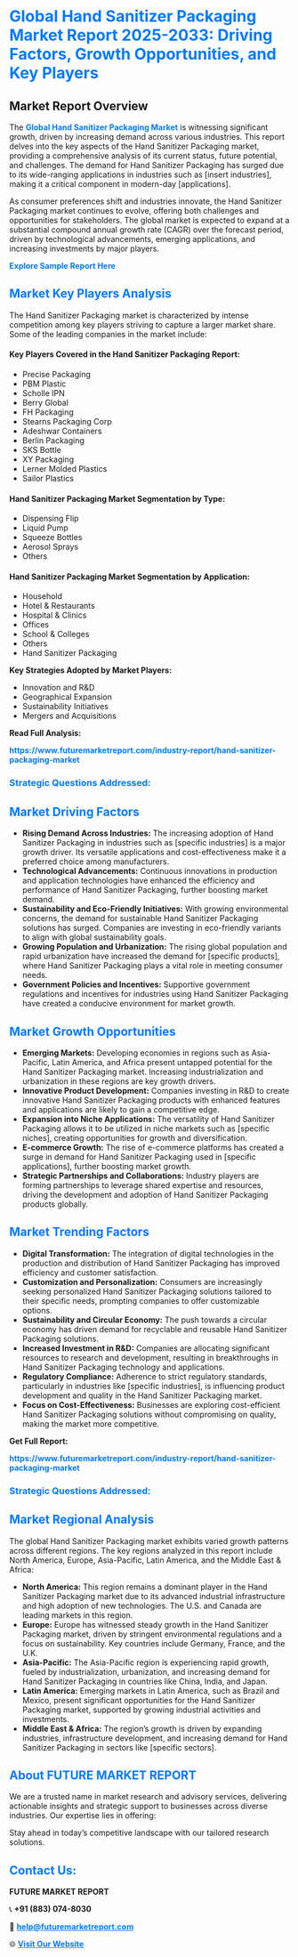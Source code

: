 <h1 style="color: #007BFF;">Global Hand Sanitizer Packaging Market Report 2025-2033: Driving Factors, Growth Opportunities, and Key Players</h1>

<section id="overview">
<h2>Market Report Overview</h2>
<p>The <a href="https://www.futuremarketreport.com/industry-report/hand-sanitizer-packaging-market" style="color: #007BFF; text-decoration: none;"><strong>Global Hand Sanitizer Packaging Market</strong></a> is witnessing significant growth, driven by increasing demand across various industries. This report delves into the key aspects of the Hand Sanitizer Packaging market, providing a comprehensive analysis of its current status, future potential, and challenges. The demand for Hand Sanitizer Packaging has surged due to its wide-ranging applications in industries such as [insert industries], making it a critical component in modern-day [applications].</p>
<p>As consumer preferences shift and industries innovate, the Hand Sanitizer Packaging market continues to evolve, offering both challenges and opportunities for stakeholders. The global market is expected to expand at a substantial compound annual growth rate (CAGR) over the forecast period, driven by technological advancements, emerging applications, and increasing investments by major players.</p>
</section>

<section id="overview">
<p><a href="https://www.futuremarketreport.com/request-sample/reportId=112410" style="color: #007BFF; text-decoration: none;"><strong>Explore Sample Report Here</strong></a></p>
</section>

<section id="key-players">
<h2 style="color: #007BFF;">Market Key Players Analysis</h2>
<p>The Hand Sanitizer Packaging market is characterized by intense competition among key players striving to capture a larger market share. Some of the leading companies in the market include:</p>
<h4>Key Players Covered in the Hand Sanitizer Packaging Report:</h4>
<ul><li>Precise Packaging</li><li>PBM Plastic</li><li>Scholle IPN</li><li>Berry Global</li><li>FH Packaging</li><li>Stearns Packaging Corp</li><li>Adeshwar Containers</li><li>Berlin Packaging</li><li>SKS Bottle</li><li>XY Packaging</li><li>Lerner Molded Plastics</li><li>Sailor Plastics</li></ul>
<h4>Hand Sanitizer Packaging Market Segmentation by Type:</h4>
<ul><li>Dispensing Flip</li><li>Liquid Pump</li><li>Squeeze Bottles</li><li>Aerosol Sprays</li><li>Others</li></ul>

<h4>Hand Sanitizer Packaging Market Segmentation by Application:</h4>
<ul><li>Household</li><li>Hotel &amp; Restaurants</li><li>Hospital &amp; Clinics</li><li>Offices</li><li>School &amp; Colleges</li><li>Others</li><li>Hand Sanitizer Packaging</li></ul>
<p><strong>Key Strategies Adopted by Market Players:</strong></p>
<ul>
<li>Innovation and R&D</li>
<li>Geographical Expansion</li>
<li>Sustainability Initiatives</li>
<li>Mergers and Acquisitions</li>
</ul>
</section>

<section>
<p><strong>Read Full Analysis: </strong></p><a href="https://www.futuremarketreport.com/industry-report/hand-sanitizer-packaging-market" style="color: #007BFF; text-decoration: none;"><strong>https://www.futuremarketreport.com/industry-report/hand-sanitizer-packaging-market</strong></a>
<h3 style="color: #007BFF;">Strategic Questions Addressed:</h3>
</section>

<section id="driving-factors">
<h2 style="color: #007BFF;">Market Driving Factors</h2>
<ul>
<li><strong>Rising Demand Across Industries:</strong> The increasing adoption of Hand Sanitizer Packaging in industries such as [specific industries] is a major growth driver. Its versatile applications and cost-effectiveness make it a preferred choice among manufacturers.</li>
<li><strong>Technological Advancements:</strong> Continuous innovations in production and application technologies have enhanced the efficiency and performance of Hand Sanitizer Packaging, further boosting market demand.</li>
<li><strong>Sustainability and Eco-Friendly Initiatives:</strong> With growing environmental concerns, the demand for sustainable Hand Sanitizer Packaging solutions has surged. Companies are investing in eco-friendly variants to align with global sustainability goals.</li>
<li><strong>Growing Population and Urbanization:</strong> The rising global population and rapid urbanization have increased the demand for [specific products], where Hand Sanitizer Packaging plays a vital role in meeting consumer needs.</li>
<li><strong>Government Policies and Incentives:</strong> Supportive government regulations and incentives for industries using Hand Sanitizer Packaging have created a conducive environment for market growth.</li>
</ul>
</section>

<section id="growth-opportunities">
<h2 style="color: #007BFF;">Market Growth Opportunities</h2>
<ul>
<li><strong>Emerging Markets:</strong> Developing economies in regions such as Asia-Pacific, Latin America, and Africa present untapped potential for the Hand Sanitizer Packaging market. Increasing industrialization and urbanization in these regions are key growth drivers.</li>
<li><strong>Innovative Product Development:</strong> Companies investing in R&D to create innovative Hand Sanitizer Packaging products with enhanced features and applications are likely to gain a competitive edge.</li>
<li><strong>Expansion into Niche Applications:</strong> The versatility of Hand Sanitizer Packaging allows it to be utilized in niche markets such as [specific niches], creating opportunities for growth and diversification.</li>
<li><strong>E-commerce Growth:</strong> The rise of e-commerce platforms has created a surge in demand for Hand Sanitizer Packaging used in [specific applications], further boosting market growth.</li>
<li><strong>Strategic Partnerships and Collaborations:</strong> Industry players are forming partnerships to leverage shared expertise and resources, driving the development and adoption of Hand Sanitizer Packaging products globally.</li>
</ul>
</section>

<section id="trending-factors">
<h2 style="color: #007BFF;">Market Trending Factors</h2>
<ul>
<li><strong>Digital Transformation:</strong> The integration of digital technologies in the production and distribution of Hand Sanitizer Packaging has improved efficiency and customer satisfaction.</li>
<li><strong>Customization and Personalization:</strong> Consumers are increasingly seeking personalized Hand Sanitizer Packaging solutions tailored to their specific needs, prompting companies to offer customizable options.</li>
<li><strong>Sustainability and Circular Economy:</strong> The push towards a circular economy has driven demand for recyclable and reusable Hand Sanitizer Packaging solutions.</li>
<li><strong>Increased Investment in R&D:</strong> Companies are allocating significant resources to research and development, resulting in breakthroughs in Hand Sanitizer Packaging technology and applications.</li>
<li><strong>Regulatory Compliance:</strong> Adherence to strict regulatory standards, particularly in industries like [specific industries], is influencing product development and quality in the Hand Sanitizer Packaging market.</li>
<li><strong>Focus on Cost-Effectiveness:</strong> Businesses are exploring cost-efficient Hand Sanitizer Packaging solutions without compromising on quality, making the market more competitive.</li>
</ul>
</section>

<section>
<p><strong>Get Full Report: </strong></p><a href="https://www.futuremarketreport.com/industry-report/hand-sanitizer-packaging-market" style="color: #007BFF; text-decoration: none;"><strong>https://www.futuremarketreport.com/industry-report/hand-sanitizer-packaging-market</strong></a>
<h3 style="color: #007BFF;">Strategic Questions Addressed:</h3>
</section>


<section id="regional-analysis">
<h2 style="color: #007BFF;">Market Regional Analysis</h2>
<p>The global Hand Sanitizer Packaging market exhibits varied growth patterns across different regions. The key regions analyzed in this report include North America, Europe, Asia-Pacific, Latin America, and the Middle East & Africa:</p>
<ul>
<li><strong>North America:</strong> This region remains a dominant player in the Hand Sanitizer Packaging market due to its advanced industrial infrastructure and high adoption of new technologies. The U.S. and Canada are leading markets in this region.</li>
<li><strong>Europe:</strong> Europe has witnessed steady growth in the Hand Sanitizer Packaging market, driven by stringent environmental regulations and a focus on sustainability. Key countries include Germany, France, and the U.K.</li>
<li><strong>Asia-Pacific:</strong> The Asia-Pacific region is experiencing rapid growth, fueled by industrialization, urbanization, and increasing demand for Hand Sanitizer Packaging in countries like China, India, and Japan.</li>
<li><strong>Latin America:</strong> Emerging markets in Latin America, such as Brazil and Mexico, present significant opportunities for the Hand Sanitizer Packaging market, supported by growing industrial activities and investments.</li>
<li><strong>Middle East & Africa:</strong> The region’s growth is driven by expanding industries, infrastructure development, and increasing demand for Hand Sanitizer Packaging in sectors like [specific sectors].</li>
</ul>
</section>

<footer>
<h2 style="color: #007BFF;">About FUTURE MARKET REPORT</h2>
<p>We are a trusted name in market research and advisory services, delivering actionable insights and strategic support to businesses across diverse industries. Our expertise lies in offering:</p>

<p>Stay ahead in today’s competitive landscape with our tailored research solutions.</p>

<h2 style="color: #007BFF;">Contact Us:</h2>
<p><strong>FUTURE MARKET REPORT</strong></p>
<p>📞 <strong>+91 (883) 074-8030</strong></p>
<p>📧 <strong><a href="mailto:help@futuremarketreport.com" style="color: #007BFF;">help@futuremarketreport.com</a></strong></p>
<p>🌐 <strong><a href="https://www.futuremarketreport.com/" style="color: #007BFF;">Visit Our Website</a></strong></p>
</footer>